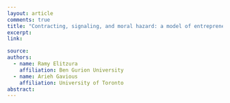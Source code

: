 ```yaml
---
layout: article
comments: true
title: "Contracting, signaling, and moral hazard: a model of entrepreneurs, ‘angels,’ and venture capitalists"
excerpt: 
link: 

source: 
authors:
  - name: Ramy Elitzura
    affiliation: Ben Gurion University
  - name: Arieh Gavious
    affiliation: University of Toronto
abstract: 
---
```

